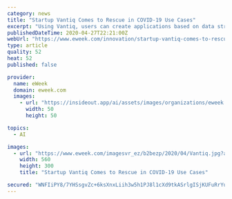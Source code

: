 ```yaml
---
category: news
title: "Startup Vantiq Comes to Rescue in COVID-19 Use Cases"
excerpt: "Using Vantiq, users can create applications based on data streams from any source, such as IoT and mobile devices, existing enterprise systems and personal mobile devices."
publishedDateTime: 2020-04-27T22:21:00Z
webUrl: "https://www.eweek.com/innovation/startup-vantiq-comes-to-rescue-in-covid-19-use-cases"
type: article
quality: 52
heat: 52
published: false

provider:
  name: eWeek
  domain: eweek.com
  images:
    - url: "https://insideout.app/ai/assets/images/organizations/eweek.com-50x50.jpg"
      width: 50
      height: 50

topics:
  - AI

images:
  - url: "https://www.eweek.com/imagesvr_ez/b2bezp/2020/04/Vantiq.jpg?alias=social_image"
    width: 560
    height: 300
    title: "Startup Vantiq Comes to Rescue in COVID-19 Use Cases"

secured: "WNFIiPY8/7YHSsgvZc+6ksXnxLiih3w5h1PJ8l1cXd9tkASrlgISjKUFuRrYuT59rDRBpJ+r4D6bWWcPzoFAMJhsOEP0quF7ZRfkJRSuURa+h8JmRZvQqHrIKd3UQAOVZp57RTxu6v/m4CEY4RcMjqksg48zU2/CB/oTM/kSQDiDNaTsYVyEQE2i1lvoYiWRAoTxy2kF6MoRSqHsUZOu2Ydvk1r/Ts1xVSklQqDufTmy+T2AXrVVTxNc1309R9EIfaWjptSDIrlFFp3XgMrLlvI8PNV+rD0OHQQSTzozvIIP3LiZse6hFk1dcVLBsR+AFhU1VXlFj9UjzukCHrZmqhNs4Hhf1QNhjMcdtmHY1nMNdcaFmTVhef5kmSmuitJGXvcZKpfO55nOd6dR3t8+NC1yMEAB5iv5RTXBe1sOWQAnfzUSz8bfatto/EhSyN10b2j4AClmRQPK+2WPlq0cJLbfhR736snDqFS/+20wcUM=;ixwfDDffd6S1S90w9Q7bKA=="
---
```


